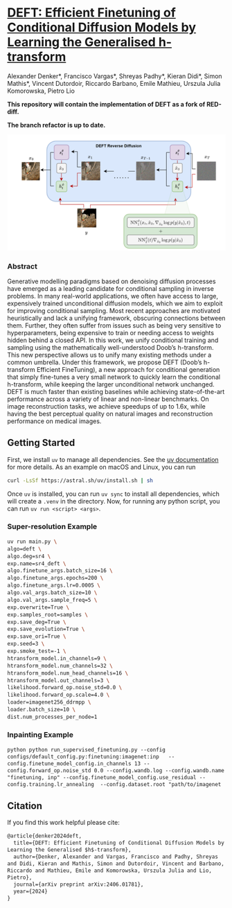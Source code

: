 # [DEFT: Efficient Finetuning of Conditional Diffusion Models by Learning the Generalised h-transform](https://arxiv.org/pdf/2406.01781)

Alexander Denker*, Francisco Vargas*, Shreyas Padhy*, Kieran Didi*, Simon Mathis*, Vincent Dutordoir, Riccardo Barbano, Emile Mathieu, Urszula Julia Komorowska, Pietro Lio 

**This repository will contain the implementation of DEFT as a fork of RED-diff.**

**The branch refactor is up to date.**


![deft](images/DEFT_Sampling.png)

### Abstract
Generative modelling paradigms based on denoising diffusion processes have emerged as a leading candidate for conditional sampling in inverse problems. In many real-world applications, we often have access to large, expensively trained unconditional diffusion models, which we aim to exploit for improving conditional sampling. Most recent approaches are motivated heuristically and lack a unifying framework, obscuring connections between them. Further, they often suffer from issues such as being very sensitive to hyperparameters, being expensive to train or needing access to weights hidden behind a closed API. In this work, we unify conditional training and sampling using the mathematically well-understood Doob’s h-transform. This new perspective allows us to unify many existing methods under a common umbrella. Under this framework, we propose DEFT (Doob’s h-transform Efficient FineTuning), a new approach for conditional generation that
simply fine-tunes a very small network to quickly learn the conditional h-transform, while keeping the larger unconditional network unchanged. DEFT is much faster
than existing baselines while achieving state-of-the-art performance across a variety of linear and non-linear benchmarks. On image reconstruction tasks, we achieve
speedups of up to 1.6x, while having the best perceptual quality on natural images and reconstruction performance on medical images.

## Getting Started

First, we install `uv` to manage all dependencies. See the [uv documentation](https://docs.astral.sh/uv/getting-started/) for more details. As an example on macOS and Linux, you can run 
```bash
curl -LsSf https://astral.sh/uv/install.sh | sh
```

Once `uv` is installed, you can run `uv sync` to install all dependencies, which will create a `.venv` in the directory. Now, for running any python script, you can run `uv run <script> <args>`.

### Super-resolution Example 

```bash
uv run main.py \
algo=deft \
algo.deg=sr4 \
exp.name=sr4_deft \
algo.finetune_args.batch_size=16 \
algo.finetune_args.epochs=200 \
algo.finetune_args.lr=0.0005 \
algo.val_args.batch_size=10 \
algo.val_args.sample_freq=5 \
exp.overwrite=True \
exp.samples_root=samples \
exp.save_deg=True \
exp.save_evolution=True \
exp.save_ori=True \
exp.seed=3 \
exp.smoke_test=-1 \
htransform_model.in_channels=9 \
htransform_model.num_channels=32 \
htransform_model.num_head_channels=16 \
htransform_model.out_channels=3 \
likelihood.forward_op.noise_std=0.0 \
likelihood.forward_op.scale=4.0 \
loader=imagenet256_ddrmpp \
loader.batch_size=10 \
dist.num_processes_per_node=1
```

### Inpainting Example 

```
python python run_supervised_finetuning.py --config configs/default_config.py:finetuning:imagenet:inp   --config.finetune_model_config.in_channels 13 --config.forward_op.noise_std 0.0 --config.wandb.log --config.wandb.name "finetuning, inp" --config.finetune_model_config.use_residual --config.training.lr_annealing  --config.dataset.root "path/to/imagenet

```


## Citation

If you find this work helpful please cite:

``` 
@article{denker2024deft,
  title={DEFT: Efficient Finetuning of Conditional Diffusion Models by Learning the Generalised $h$-transform},
  author={Denker, Alexander and Vargas, Francisco and Padhy, Shreyas and Didi, Kieran and Mathis, Simon and Dutordoir, Vincent and Barbano, Riccardo and Mathieu, Emile and Komorowska, Urszula Julia and Lio, Pietro},
  journal={arXiv preprint arXiv:2406.01781},
  year={2024}
}
```
